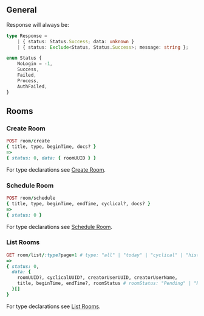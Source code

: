 ## General

Response will always be:

```ts
type Response =
    | { status: Status.Success; data: unknown }
    | { status: Exclude<Status, Status.Success>; message: string };

enum Status {
    NoLogin = -1,
    Success,
    Failed,
    Process,
    AuthFailed,
}
```

## Rooms

### Create Room

```ruby
POST room/create
{ title, type, beginTime, docs? }
=>
{ status: 0, data: { roomUUID } }
```

For type declarations see [Create Room](./RoomCreate.md).

### Schedule Room

```ruby
POST room/schedule
{ title, type, beginTime, endTime, cyclical?, docs? }
=>
{ status: 0 }
```

For type declarations see [Schedule Room](./RoomSchedule.md).

### List Rooms

```ruby
GET room/list/:type?page=1 # type: "all" | "today" | "cyclical" | "history"
=>
{ status: 0,
  data: {
    roomUUID?, cyclicalUUID?, creatorUserUUID, creatorUserName,
    title, beginTime, endTime?, roomStatus # roomStatus: "Pending" | "Running" | "Stopped"
  }[]
}
```

For type declarations see [List Rooms](./RoomList.md).
